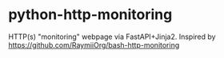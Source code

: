 # python-http-monitoring
HTTP(s) "monitoring" webpage via FastAPI+Jinja2. Inspired by https://github.com/RaymiiOrg/bash-http-monitoring
